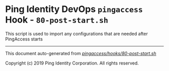 
# Ping Identity DevOps `pingaccess` Hook - `80-post-start.sh`
 This script is used to import any configurations that are
 needed after PingAccess starts

---
This document auto-generated from _[pingaccess/hooks/80-post-start.sh](https://github.com/pingidentity/pingidentity-docker-builds/blob/master/pingaccess/hooks/80-post-start.sh)_

Copyright (c)  2019 Ping Identity Corporation. All rights reserved.
